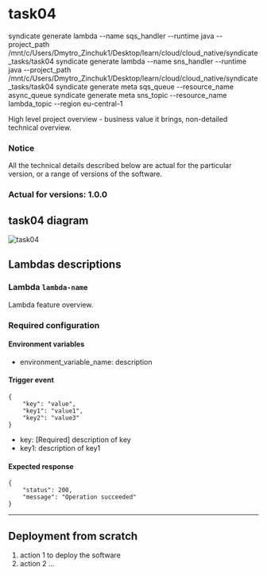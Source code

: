 # task04


syndicate generate lambda --name sqs_handler --runtime java --project_path /mnt/c/Users/Dmytro_Zinchuk1/Desktop/learn/cloud/cloud_native/syndicate_tasks/task04
syndicate generate lambda --name sns_handler --runtime java --project_path /mnt/c/Users/Dmytro_Zinchuk1/Desktop/learn/cloud/cloud_native/syndicate_tasks/task04
syndicate generate meta sqs_queue --resource_name async_queue
syndicate generate meta sns_topic --resource_name lambda_topic --region eu-central-1


High level project overview - business value it brings, non-detailed technical overview.

### Notice
All the technical details described below are actual for the particular
version, or a range of versions of the software.
### Actual for versions: 1.0.0

## task04 diagram

![task04](pics/task04_diagram.png)

## Lambdas descriptions

### Lambda `lambda-name`
Lambda feature overview.

### Required configuration
#### Environment variables
* environment_variable_name: description

#### Trigger event
```buildoutcfg
{
    "key": "value",
    "key1": "value1",
    "key2": "value3"
}
```
* key: [Required] description of key
* key1: description of key1

#### Expected response
```buildoutcfg
{
    "status": 200,
    "message": "Operation succeeded"
}
```
---

## Deployment from scratch
1. action 1 to deploy the software
2. action 2
...

